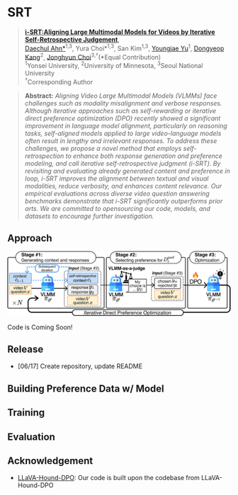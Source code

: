 # SRT
> [**i-SRT:Aligning Large Multimodal Models for Videos by Iterative Self-Retrospective Judgement**](),            
[Daechul Ahn*](https://dcahn12.github.io)<sup>1,3</sup>,
Yura Choi*<sup>1,3</sup>,
San Kim<sup>1,3</sup>,
[Youngjae Yu](https://yj-yu.github.io/home/)<sup>1</sup>, 
[Dongyeop Kang](https://dykang.github.io)<sup>2</sup>,
[Jonghyun Choi](https://ppolon.github.io)<sup>3,&dagger;</sup>(*Equal Contribution)<br>
<sup>1</sup>Yonsei University,
<sup>2</sup>University of Minnesota,
<sup>3</sup>Seoul National University<br>
<sup>&dagger;</sup>Corresponding Author<br>

> **Abstract:** *Aligning Video Large Multimodal Models (VLMMs) face challenges such as modality misalignment and verbose responses. Although iterative approaches such as self-rewarding or iterative direct preference optimization (DPO) recently showed a significant improvement in language model alignment, particularly on reasoning tasks, self-aligned models applied to large video-language models often result in lengthy and irrelevant responses. To address these challenges, we propose a novel method that employs self-retrospection to enhance both response generation and preference modeling, and call iterative self-retrospective judgment (i-SRT). By revisiting and evaluating already generated content and preference in loop, i-SRT improves the alignment between textual and visual modalities, reduce verbosity, and enhances content relevance. Our empirical evaluations across diverse video question answering benchmarks demonstrate that i-SRT significantly outperforms prior arts. We are committed to opensourcing our code, models, and datasets to encourage further investigation.*

## Approach
![Overview](images/overview.png)


Code is Coming Soon!

## Release
- [06/17] Create repository, update README

## Building Preference Data w/ Model

## Training

## Evaluation




## Acknowledgement
- [LLaVA-Hound-DPO](): Our code is built upon the codebase from LLaVA-Hound-DPO